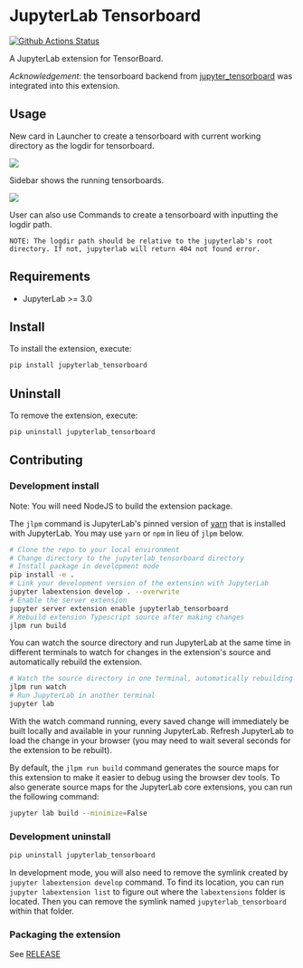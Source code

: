 # JupyterLab Tensorboard

[![Github Actions Status](https://github.com/chaoleili/jupyterlab_tensorboard/workflows/Build/badge.svg)](https://github.com/chaoleili/jupyterlab_tensorboard/actions/workflows/build.yml)

A JupyterLab extension for TensorBoard.

*Acknowledgement*: the tensorboard backend from [jupyter_tensorboard](https://github.com/lspvic/jupyter_tensorboard) was integrated into this extension.


## Usage


New card in Launcher to create a tensorboard with current working directory as the logdir for tensorboard.

<img src="image/launcher.png" />

Sidebar shows the running tensorboards. 

<img src="image/sidebar.png" />

User can also use Commands to create a tensorboard with inputting the logdir path.

`NOTE: The logdir path should be relative to the jupyterlab's root directory. If not, jupyterlab will return 404 not found error.`


## Requirements

* JupyterLab >= 3.0

## Install

To install the extension, execute:

```bash
pip install jupyterlab_tensorboard
```

## Uninstall

To remove the extension, execute:

```bash
pip uninstall jupyterlab_tensorboard
```


## Contributing

### Development install

Note: You will need NodeJS to build the extension package.

The `jlpm` command is JupyterLab's pinned version of
[yarn](https://yarnpkg.com/) that is installed with JupyterLab. You may use
`yarn` or `npm` in lieu of `jlpm` below.

```bash
# Clone the repo to your local environment
# Change directory to the jupyterlab_tensorboard directory
# Install package in development mode
pip install -e .
# Link your development version of the extension with JupyterLab
jupyter labextension develop . --overwrite
# Enable the server extension
jupyter server extension enable jupyterlab_tensorboard
# Rebuild extension Typescript source after making changes
jlpm run build
```

You can watch the source directory and run JupyterLab at the same time in different terminals to watch for changes in the extension's source and automatically rebuild the extension.

```bash
# Watch the source directory in one terminal, automatically rebuilding when needed
jlpm run watch
# Run JupyterLab in another terminal
jupyter lab
```

With the watch command running, every saved change will immediately be built locally and available in your running JupyterLab. Refresh JupyterLab to load the change in your browser (you may need to wait several seconds for the extension to be rebuilt).

By default, the `jlpm run build` command generates the source maps for this extension to make it easier to debug using the browser dev tools. To also generate source maps for the JupyterLab core extensions, you can run the following command:

```bash
jupyter lab build --minimize=False
```

### Development uninstall

```bash
pip uninstall jupyterlab_tensorboard
```

In development mode, you will also need to remove the symlink created by `jupyter labextension develop`
command. To find its location, you can run `jupyter labextension list` to figure out where the `labextensions`
folder is located. Then you can remove the symlink named `jupyterlab_tensorboard` within that folder.

### Packaging the extension

See [RELEASE](RELEASE.md)
